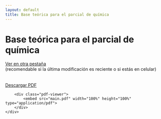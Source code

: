 ```yaml
---
layout: default
title: Base teórica para el parcial de química
---
```


<body>
    <div class="container">
        <h1>Base teórica para el parcial de química</h1>
        <div class="link-wrapper">
            <a class="button" href="main.pdf" target="_blank">Ver en otra pestaña</a><br>
        </div>
        <div class="smalltext">
         (recomendable si la última modificación es reciente o si estás en celular)
        </div>
        <br>
        <br>
        <a class="button" href="main.pdf" download="main.pdf">Descargar PDF</a>
 <div class="update-info" id="update-info"></div>

<script>
    function updateLastModified() {
        const lastModifiedDate = new Date('2024-07-18T15:49:00'); // Fecha y hora de la última actualización
        const now = new Date();
        const diffInMs = now - lastModifiedDate;
        
        const diffInSeconds = Math.floor(diffInMs / 1000);
        const diffInMinutes = Math.floor(diffInSeconds / 60);
        const diffInHours = Math.floor(diffInMinutes / 60);
        const diffInDays = Math.floor(diffInHours / 24);

        let timeAgo;

        if (diffInDays > 0) {
            timeAgo = `hace ${diffInDays} ${diffInDays === 1 ? 'día' : 'días'}`;
        } else if (diffInHours > 0) {
            const hours = diffInHours;
            const minutes = diffInMinutes % 60;
            timeAgo = `hace ${hours} ${hours === 1 ? 'hora' : 'horas'} y ${minutes} ${minutes === 1 ? 'minuto' : 'minutos'}`;
        } else if (diffInMinutes > 0) {
            timeAgo = `hace ${diffInMinutes} ${diffInMinutes === 1 ? 'minuto' : 'minutos'}`;
        } else {
            timeAgo = `hace ${diffInSeconds} ${diffInSeconds === 1 ? 'segundo' : 'segundos'}`;
        }

        const updateInfoElement = document.getElementById('update-info');
        updateInfoElement.textContent = `Última modificación: ${timeAgo}`;
    }

    // Llamar a la función para actualizar la información al cargar la página
    updateLastModified();
</script>


        <div class="pdf-viewer">
            <embed src="main.pdf" width="100%" height="100%" type="application/pdf">
        </div>
    </div>
</body>
